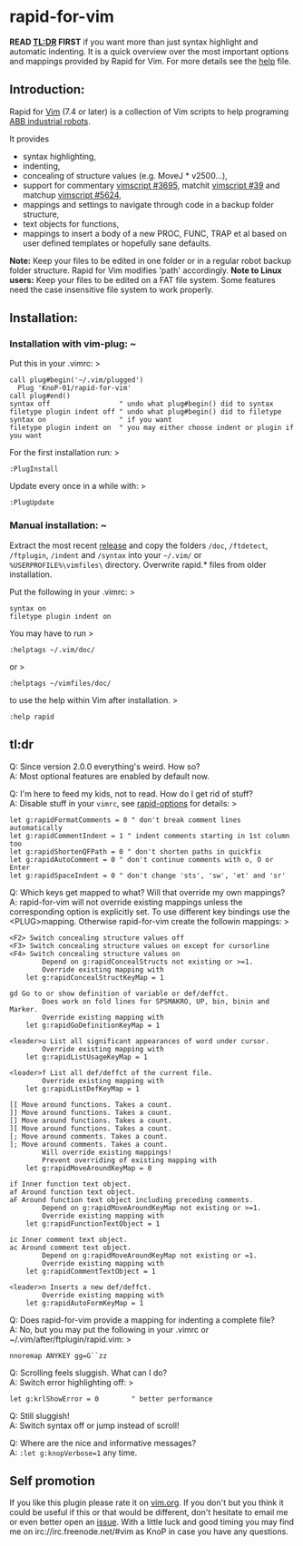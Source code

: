 # rapid-for-vim

**READ [TL:DR][2] FIRST** if you want more than just syntax highlight and 
automatic indenting. It is a quick overview over the most important options and
mappings provided by Rapid for Vim. For more details see the [help][3] file.

## Introduction:

Rapid for [Vim][10] (7.4 or later) is a collection of Vim scripts to help
programing [ABB industrial robots][9]. 

It provides
* syntax highlighting,
* indenting,
* concealing of structure values (e.g. MoveJ \* v2500...),
* support for commentary [vimscript #3695][7], matchit [vimscript #39][8] and
  matchup [vimscript #5624][11],
* mappings and settings to navigate through code in a backup folder structure,
* text objects for functions,
* mappings to insert a body of a new PROC, FUNC, TRAP et al based on user
  defined templates or hopefully sane defaults.

**Note:** Keep your files to be edited in one folder or in a regular robot
backup folder structure. Rapid for Vim modifies 'path' accordingly.
**Note to Linux users:** Keep your files to be edited on a FAT file system. 
Some features need the case insensitive file system to work properly.


## Installation:

### Installation with vim-plug:  ~  

Put this in your .vimrc:  >

    call plug#begin('~/.vim/plugged')
      Plug 'KnoP-01/rapid-for-vim'
    call plug#end()
    syntax off                 " undo what plug#begin() did to syntax
    filetype plugin indent off " undo what plug#begin() did to filetype
    syntax on                  " if you want
    filetype plugin indent on  " you may either choose indent or plugin if you want

For the first installation run: >

    :PlugInstall

Update every once in a while with: >

    :PlugUpdate

### Manual installation:  ~  

Extract the most recent [release][1] and copy the folders 
`/doc`, `/ftdetect`, `/ftplugin`, `/indent` and `/syntax` 
into your `~/.vim/` or `%USERPROFILE%\vimfiles\` directory. 
Overwrite rapid.\* files from older installation. 

Put the following in your .vimrc: >

    syntax on
    filetype plugin indent on

You may have to run >

    :helptags ~/.vim/doc/

or >

    :helptags ~/vimfiles/doc/

to use the help within Vim after installation. >

    :help rapid


## tl:dr

Q: Since version 2.0.0 everything's weird. How so?  
A: Most optional features are enabled by default now.  

Q: I'm here to feed my kids, not to read. How do I get rid of stuff?  
A: Disable stuff in your `vimrc`, see [rapid-options][6] for details: >

    let g:rapidFormatComments = 0 " don't break comment lines automatically
    let g:rapidCommentIndent = 1 " indent comments starting in 1st column too
    let g:rapidShortenQFPath = 0 " don't shorten paths in quickfix
    let g:rapidAutoComment = 0 " don't continue comments with o, O or Enter
    let g:rapidSpaceIndent = 0 " don't change 'sts', 'sw', 'et' and 'sr'

Q: Which keys get mapped to what? Will that override my own mappings?  
A: rapid-for-vim will not override existing mappings unless the corresponding
   option is explicitly set. To use different key bindings use the
   \<PLUG\>mapping. Otherwise rapid-for-vim create the followin mappings: >

    <F2> Switch concealing structure values off
    <F3> Switch concealing structure values on except for cursorline
    <F4> Switch concealing structure values on
            Depend on g:rapidConcealStructs not existing or >=1.
            Override existing mapping with
        let g:rapidConcealStructKeyMap = 1

    gd Go to or show definition of variable or def/deffct.
            Does work on fold lines for SPSMAKRO, UP, bin, binin and Marker.
            Override existing mapping with
        let g:rapidGoDefinitionKeyMap = 1

    <leader>u List all significant appearances of word under cursor.
            Override existing mapping with
        let g:rapidListUsageKeyMap = 1

    <leader>f List all def/deffct of the current file.
            Override existing mapping with
        let g:rapidListDefKeyMap = 1

    [[ Move around functions. Takes a count.
    ]] Move around functions. Takes a count.
    [] Move around functions. Takes a count.
    ][ Move around functions. Takes a count.
    [; Move around comments. Takes a count.
    ]; Move around comments. Takes a count.
            Will override existing mappings!
            Prevent overriding of existing mapping with
        let g:rapidMoveAroundKeyMap = 0

    if Inner function text object.
    af Around function text object.
    aF Around function text object including preceding comments.
            Depend on g:rapidMoveAroundKeyMap not existing or >=1.
            Override existing mapping with
        let g:rapidFunctionTextObject = 1

    ic Inner comment text object.
    ac Around comment text object.
            Depend on g:rapidMoveAroundKeyMap not existing or =1.
            Override existing mapping with
        let g:rapidCommentTextObject = 1

    <leader>n Inserts a new def/deffct.
            Override existing mapping with
        let g:rapidAutoFormKeyMap = 1

Q: Does rapid-for-vim provide a mapping for indenting a complete file?  
A: No, but you may put the following in your .vimrc or
   ~/.vim/after/ftplugin/rapid.vim: >

    nnoremap ANYKEY gg=G``zz

Q: Scrolling feels sluggish. What can I do?  
A: Switch error highlighting off: >

    let g:krlShowError = 0        " better performance

Q: Still sluggish!  
A: Switch syntax off or jump instead of scroll!  

Q: Where are the nice and informative messages?  
A: `:let g:knopVerbose=1` any time.  

## Self promotion

If you like this plugin please rate it on [vim.org][4]. If you don't but you
think it could be useful if this or that would be different, don't hesitate to
email me or even better open an [issue][5]. With a little luck and good
timing you may find me on irc://irc.freenode.net/#vim as KnoP in case you have
any questions.  

[1]: https://github.com/KnoP-01/rapid-for-vim/releases/latest
[2]: https://github.com/KnoP-01/rapid-for-vim#tldr
[3]: https://github.com/KnoP-01/rapid-for-vim/blob/master/doc/rapid.txt#L154
[4]: https://www.vim.org/scripts/script.php?script_id=5348
[5]: https://github.com/KnoP-01/rapid-for-vim/issues
[6]: https://github.com/KnoP-01/rapid-for-vim/blob/master/doc/rapid.txt#L171
[7]: https://www.vim.org/scripts/script.php?script_id=3695
[8]: https://www.vim.org/scripts/script.php?script_id=39
[9]: https://new.abb.com/products/robotics
[10]: https://www.vim.org/
[11]: https://www.vim.org/scripts/script.php?script_id=5624
